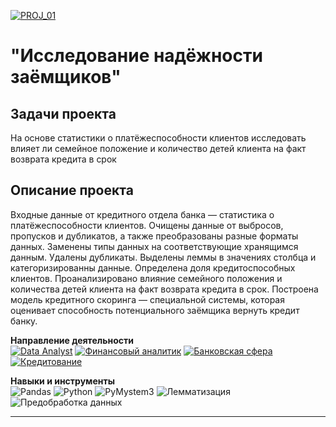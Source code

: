 [![PROJ_01](https://img.shields.io/badge/🔗%20PROJ-01-success)](https://github.com/imeleges/YPDS_Projects/tree/main/PROJ_01)  
# "Исследование надёжности заёмщиков"  

## Задачи проекта 
На основе статистики о платёжеспособности клиентов исследовать влияет ли семейное положение и количество детей клиента на факт возврата кредита в срок  

## Описание проекта
Входные данные от кредитного отдела банка  — статистика о платёжеспособности клиентов. 
Очищены данные от выбросов, пропусков и дубликатов, а также преобразованы разные форматы данных. Заменены типы данных на соответствующие хранящимся данным. Удалены дубликаты. Выделены леммы в значениях столбца и категоризированны данные.
Определена доля кредитоспособных клиентов.
Проанализировано влияние семейного положения и количества детей клиента на факт возврата кредита в срок. 
Построена модель кредитного скоринга — специальной системы, которая оценивает способность потенциального заёмщика вернуть кредит банку.

**Направление деятельности**  
[![Data Analyst](https://img.shields.io/static/v1?label=Trend&message=Data%20Analyst&color=blue)](#)
[![Финансовый аналитик](https://img.shields.io/static/v1?label=Trend&message=Финансовый%20аналитик&color=blue)](#)
[![Банковская сфера](https://img.shields.io/static/v1?label=Field&message=Банковская%20сфера&color=blue)](#)
[![Кредитование](https://img.shields.io/static/v1?label=Field&message=Кредитование&color=blue)](#)

**Навыки и инструменты**  
![Pandas](https://img.shields.io/static/v1?label=&message=Pandas&color=blue)
![Python](https://img.shields.io/static/v1?label=&message=Python&color=blue)
![PyMystem3](https://img.shields.io/static/v1?label=&message=PyMystem3&color=blue)
![Лемматизация](https://img.shields.io/static/v1?label=&message=Лемматизация&color=blue)
![Предобработка данных](https://img.shields.io/static/v1?label=&message=Предобработка%20данных&color=blue)

---
